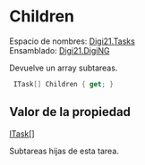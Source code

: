 # Children

Espacio de nombres: [Digi21.Tasks](../../)  
Ensamblado: [Digi21.DigiNG](../../../)

Devuelve un array subtareas.

```csharp
 ITask[] Children { get; }
```

## Valor de la propiedad

[ITask\[\]](https://docs.microsoft.com/en-us/dotnet/api/system.array?view=net-5.0)

Subtareas hijas de esta tarea.

